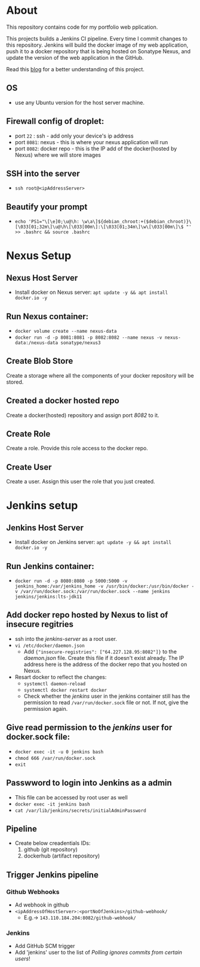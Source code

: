# About
This repository contains code for my portfolio web pplication.

This projects builds a Jenkins CI pipeline. Every time I commit changes to this repository. Jenkins will build the docker image of my web application, push it to a docker repository that is being hosted on Sonatype Nexus, and update the version of the web application in the GitHub.

Read this [blog](https://bhairavisanskriti.hashnode.dev/publish-docker-image-to-nexus-using-jenkins) for a better understanding of this project.

## OS
- use any Ubuntu version for the host server machine.

## Firewall config of droplet:
- port `22`  : ssh - add only your device's ip address
- port `8081`: nexus - this is where your nexus application will run
- port `8082`: docker repo - this is the IP add of the docker(hosted by Nexus) where we will store images

## SSH into the server
- `ssh root@<ipAddressServer>`

## Beautify your prompt
- `echo 'PS1="\[\e]0;\u@\h: \w\a\]${debian_chroot:+($debian_chroot)}\[\033[01;32m\]\u@\h\[\033[00m\]:\[\033[01;34m\]\w\[\033[00m\]\$ "' >> .bashrc && source .bashrc`

# Nexus Setup 
## Nexus Host Server 
- Install docker on Nexus server:  `apt update -y && apt install docker.io -y`

## Run Nexus container:
- `docker volume create --name nexus-data`
- `docker run -d -p 8081:8081 -p 8082:8082 --name nexus -v nexus-data:/nexus-data sonatype/nexus3`

## Create Blob Store
Create a storage where all the components of your docker repository will be stored.

## Created a docker hosted repo
Create a docker(hosted) repository and assign port *8082* to it. 

## Create Role
Create a role. Provide this role access to the docker repo.

## Create User
Create a user. Assign this user the role that you just created.

# Jenkins setup
## Jenkins Host Server 
- Install docker on Jenkins server:  `apt update -y && apt install docker.io -y`
	
## Run Jenkins container:
- `docker run -d -p 8080:8080 -p 5000:5000 -v jenkins_home:/var/jenkins_home -v /usr/bin/docker:/usr/bin/docker -v /var/run/docker.sock:/var/run/docker.sock --name jenkins jenkins/jenkins:lts-jdk11`

## Add docker repo hosted by Nexus to list of insecure regitries
- ssh into the *jenkins-server* as a root user.
- `vi /etc/docker/daemon.json`
  - Add `{"insecure-registries": ["64.227.128.95:8082"]}` to the *daemon.json* file. Create this file if it doesn't exist already. The IP address here is the address of the docker repo that you hosted on Nexus.
- Resart docker to reflect the changes:
  - `systemctl daemon-reload`
  - `systemctl docker restart docker`
  - Check whether the *jenkins* user in the jenkins container still has the permission to read `/var/run/docker.sock` file or not. If not, give the permission again.

## Give read permission to the *jenkins* user for docker.sock file:
- `docker exec -it -u 0 jenkins bash`
- `chmod 666 /var/run/docker.sock`
- `exit`

## Passwword to login into Jenkins as a admin 
- This file can be accessed by root user as well
- `docker exec -it jenkins bash`
- `cat /var/lib/jenkins/secrets/initialAdminPassword`

## Pipeline
- Create below creadentials IDs: 
	1. github (git repository)
	2. dockerhub (artifact repository)
	
## Trigger Jenkins pipeline
### Github Webhooks
- Ad webhook in github
- `<ipAddressOfHostServer>:<portNoOfJenkins>/github-webhook/` 
	- E.g.-> `143.110.184.204:8082/github-webhook/` 
			
### Jenkins
- Add GitHub SCM trigger
- Add 'jenkins' user to the list of *Polling ignores commits from certain users*!

